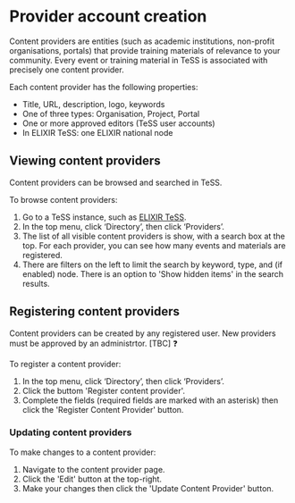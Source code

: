 # Provider account creation

Content providers are entities (such as academic institutions, non-profit organisations, portals) that provide training materials of relevance to your community. 
Every event or training material in TeSS is associated with precisely one content provider. 

Each content provider has the following properties:

* Title, URL, description, logo, keywords
* One of three types: Organisation, Project, Portal
* One or more approved editors (TeSS user accounts)
* In ELIXIR TeSS: one ELIXIR national node

## Viewing content providers
Content providers can be browsed and searched in TeSS.

To browse content providers:

1. Go to a TeSS instance, such as [ELIXIR TeSS](https://tess.elixir-europe.org/).
2. In the top menu, click ‘Directory’, then click ‘Providers’.
3. The list of all visible content providers is show, with a search box at the top. For each provider, you can see how many events and materials are registered. 
4. There are filters on the left to limit the search by keyword, type, and (if enabled) node. There is an option to 'Show hidden items' in the search results.

## Registering content providers

Content providers can be created by any registered user. 
New providers must be approved by an administrtor. [TBC] ❓

To register a content provider:

1. In the top menu, click ‘Directory’, then click ‘Providers’.
2. Click the buttom 'Register content provider'.
3. Complete the fields (required fields are marked with an asterisk) then click the  'Register Content Provider' button.

### Updating content providers

To make changes to a content provider:

1. Navigate to the content provider page.
2. Click the 'Edit' button at the top-right.
3. Make your changes then click the 'Update Content Provider' button.
